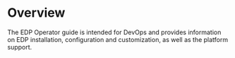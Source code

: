 # Overview

The EDP Operator guide is intended for DevOps and provides information on EDP installation, configuration and customization, as well as the platform support.

